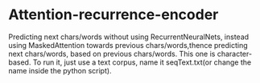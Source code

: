 # Attention-recurrence-encoder
Predicting next chars/words without using RecurrentNeuralNets, instead using MaskedAttention towards previous chars/words,thence predicting next chars/words, based on previous chars/words.
This one is character-based.
To run it, just use a text corpus, name it seqText.txt(or change the name inside the python script).
